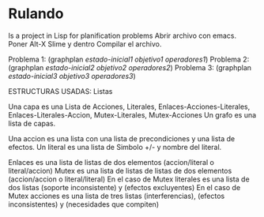 Rulando
=======

Is a project in Lisp for planification problems
Abrir archivo con emacs. Poner Alt-X Slime y dentro Compilar el archivo.

Problema 1: (graphplan *estado-inicial1* *objetivo1* *operadores1*)
Problema 2: (graphplan *estado-inicial2* *objetivo2* *operadores2*)
Problema 3: (graphplan *estado-inicial3* *objetivo3* *operadores3*)

ESTRUCTURAS USADAS: Listas

Una capa es una Lista de Acciones, Literales, Enlaces-Acciones-Literales, Enlaces-Literales-Accion, Mutex-Literales, Mutex-Acciones
Un grafo es una lista de capas.

Una accion es una lista con una lista de precondiciones y una lista de efectos.
Un literal es una lista de Simbolo +/- y nombre del literal.

Enlaces es una lista de listas de dos elementos (accion/literal o literal/accion)
Mutex es una lista de listas de listas de dos elementos (accion/accion o literal/literal)
	En el caso de Mutex literales es una lista de dos listas (soporte inconsistente) y (efectos excluyentes)
	En el caso de Mutex acciones es una lista de tres listas (interferencias), (efectos inconsistentes) y (necesidades que compiten)
